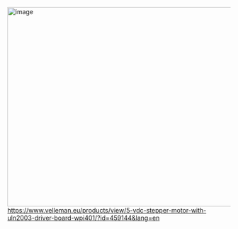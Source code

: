 
[<img width="686" height="450" alt="image" src="https://github.com/user-attachments/assets/8f731916-70f9-4625-8985-9996fefc9c3e" />](https://www.velleman.eu/products/view/5-vdc-stepper-motor-with-uln2003-driver-board-wpi401/?id=459144&lang=en)  
https://www.velleman.eu/products/view/5-vdc-stepper-motor-with-uln2003-driver-board-wpi401/?id=459144&lang=en  

